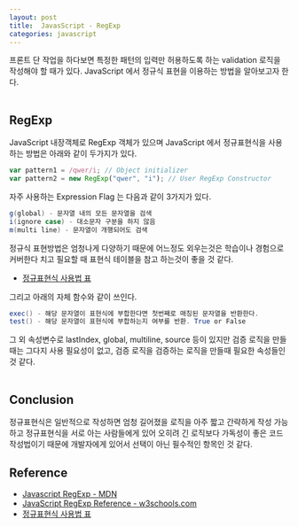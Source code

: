 ```yaml
---
layout: post
title:  JavasScript - RegExp
categories: javascript
---
```


프론트 단 작업을 하다보면 특정한 패턴의 입력만 허용하도록 하는 validation 로직을 작성해야 할 때가 있다. JavaScript 에서 정규식 표현을 이용하는 방법을 알아보고자 한다. <br><br>

<h2>RegExp</h2>
JavaScript 내장객체로 RegExp 객체가 있으며 JavaScript 에서 정규표현식을 사용하는 방법은 아래와 같이 두가지가 있다. 

```javascript
var pattern1 = /qwer/i; // Object initializer
var pattern2 = new RegExp("qwer", "i"); // User RegExp Constructor 
```

자주 사용하는 Expression Flag 는 다음과 같이 3가지가 있다.

```java
g(global) - 문자열 내의 모든 문자열을 검색
i(ignore case) - 대소문자 구분을 하지 않음
m(multi line) - 문자열이 개행되어도 검색
```

정규식 표현방법은 엄청나게 다양하기 때문에 어느정도 외우는것은 학습이나 경험으로 커버한다 치고 필요할 때 표현식 테이블을 참고 하는것이 좋을 것 같다. <br>

- [정규표현식 사용법 표](http://www.nextree.co.kr/p4327/)

그리고 아래의 자체 함수와 같이 쓰인다.

```java
exec() - 해당 문자열이 표현식에 부합한다면 첫번째로 매칭된 문자열을 반환한다.
test() - 해당 문자열이 표현식에 부합하는지 여부를 반환. True or False
```

그 외 속성변수로 lastIndex, global, multiline, source 등이 있지만 검증 로직을 만들때는 그다지 사용 필요성이 없고, 검증 로직을 검증하는 로직을 만들때 필요한 속성들인 것 같다. <br><br>

<h2>Conclusion</h2>
정규표현식은 일반적으로 작성하면 엄청 길어졌을 로직을 아주 짧고 간략하게 작성 가능하고 정규표현식을 서로 아는 사람들에게 있어 오히려 긴 로직보다 가독성이 좋은 코드 작성법이기 때문에 개발자에게 있어서 선택이 아닌 필수적인 항목인 것 같다. <br>


<h2>Reference</h2>

- [Javascript RegExp - MDN](https://developer.mozilla.org/en-US/docs/Web/JavaScript/Reference/Global_Objects/RegExp)
- [JavaScript RegExp Reference - w3schools.com](http://www.w3schools.com/jsref/jsref_obj_regexp.asp)
- [정규표현식 사용법 표](http://www.nextree.co.kr/p4327/)
